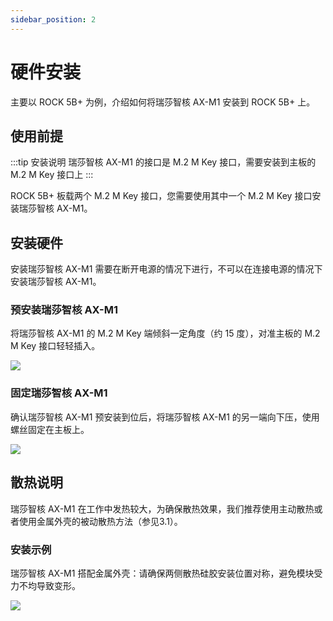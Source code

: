 ```yaml
---
sidebar_position: 2
---
```


# 硬件安装

主要以 ROCK 5B+ 为例，介绍如何将瑞莎智核 AX-M1 安装到 ROCK 5B+ 上。

## 使用前提

:::tip 安装说明
瑞莎智核 AX-M1 的接口是 M.2 M Key 接口，需要安装到主板的 M.2 M Key 接口上
:::

ROCK 5B+ 板载两个 M.2 M Key 接口，您需要使用其中一个 M.2 M Key 接口安装瑞莎智核 AX-M1。

## 安装硬件

安装瑞莎智核 AX-M1 需要在断开电源的情况下进行，不可以在连接电源的情况下安装瑞莎智核 AX-M1。

### 预安装瑞莎智核 AX-M1

将瑞莎智核 AX-M1 的 M.2 M Key 端倾斜一定角度（约 15 度），对准主板的 M.2 M Key 接口轻轻插入。

<div style={{textAlign: 'center'}}>
   <img src="/img/aicore-ax-m1/aicore_ax_m1_preinstall.webp" style={{width: '75%', maxWidth: '800px'}} />
</div>

### 固定瑞莎智核 AX-M1

确认瑞莎智核 AX-M1 预安装到位后，将瑞莎智核 AX-M1 的另一端向下压，使用螺丝固定在主板上。

<div style={{textAlign: 'center'}}>
   <img src="/img/aicore-ax-m1/aicore_ax_m1_install.webp" style={{width: '75%', maxWidth: '800px'}} />
</div>

## 散热说明

瑞莎智核 AX-M1 在工作中发热较大，为确保散热效果，我们推荐使用主动散热或者使用金属外壳的被动散热方法（参见3.1）。

### 安装示例

瑞莎智核 AX-M1 搭配金属外壳：请确保两侧散热硅胶安装位置对称，避免模块受力不均导致变形。

<div style={{textAlign: 'center'}}>
   <img src="/img/aicore-ax-m1/aicore_ax_m1_heat.webp" style={{width: '100%', maxWidth: '800px'}} />
</div>
